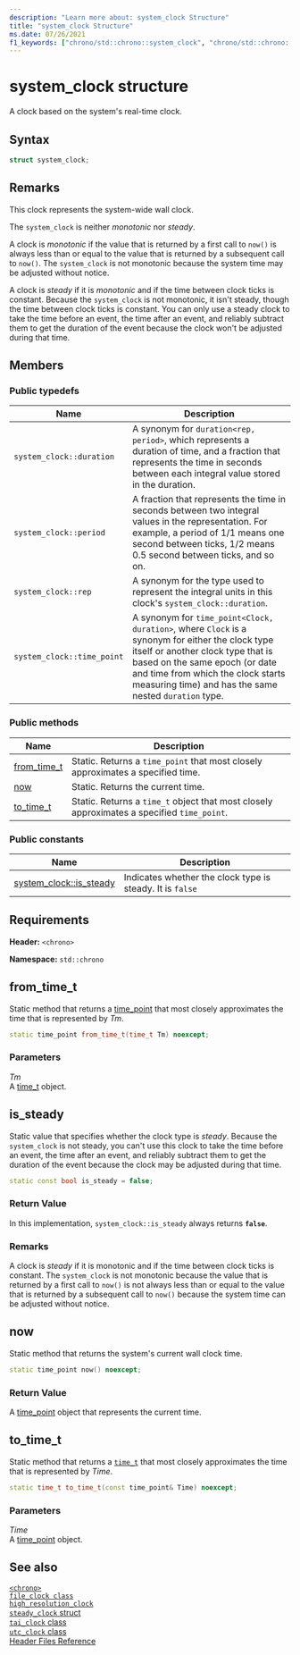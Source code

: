 ```yaml
---
description: "Learn more about: system_clock Structure"
title: "system_clock Structure"
ms.date: 07/26/2021
f1_keywords: ["chrono/std::chrono::system_clock", "chrono/std::chrono::system_clock::from_time_t", "chrono/std::chrono::system_clock::now", "chrono/std::chrono::system_clock::to_time_t", "chrono/std::chrono::system_clock::is_steady Constant"]
---
```

# system_clock structure

A clock based on the system's real-time clock.

## Syntax

```cpp
struct system_clock;
```

## Remarks

This clock represents the system-wide wall clock.

The `system_clock` is neither *monotonic* nor *steady*.

A clock is *monotonic* if the value that is returned by a first call to `now()` is always less than or equal to the value that is returned by a subsequent call to `now()`. The `system_clock` is not monotonic because the system time may be adjusted without notice.

A clock is *steady* if it is *monotonic* and if the time between clock ticks is constant. Because the `system_clock` is not monotonic, it isn't steady, though the time between clock ticks is constant. You can only use a steady clock to take the time before an event, the time after an event, and reliably subtract them to get the duration of the event because the clock won't be adjusted during that time.

## Members

### Public typedefs

|Name|Description|
|----------|-----------------|
|`system_clock::duration`|A synonym for `duration<rep, period>`, which represents a duration of time, and a fraction that represents the time in seconds between each integral value stored in the duration.|
|`system_clock::period`|A fraction that represents the time in seconds between two integral values in the representation. For example, a period of 1/1 means one second between ticks, 1/2 means 0.5 second between ticks, and so on.|
|`system_clock::rep`|A synonym for the type used to represent the integral units in this clock's `system_clock::duration`.|
|`system_clock::time_point`|A synonym for `time_point<Clock, duration>`, where `Clock` is a synonym for either the clock type itself or another clock type that is based on the same epoch (or date and time from which the clock starts measuring time) and has the same nested `duration` type.|

### Public methods

|Name|Description|
|----------|-----------------|
|[from_time_t](#from_time_t)|Static. Returns a `time_point` that most closely approximates a specified time.|
|[now](#now)|Static. Returns the current time.|
|[to_time_t](#to_time_t)|Static. Returns a `time_t` object that most closely approximates a specified `time_point`.|

### Public constants

|Name|Description|
|----------|-----------------|
|[system_clock::is_steady](#is_steady_constant)|Indicates whether the clock type is steady. It is `false`|

## Requirements

**Header:** `<chrono>`

**Namespace:** `std::chrono`

## <a name="from_time_t"></a>from_time_t

Static method that returns a [time_point](../standard-library/time-point-class.md) that most closely approximates the time that is represented by *Tm*.

```cpp
static time_point from_time_t(time_t Tm) noexcept;
```

### Parameters

*Tm*\
A [time_t](../c-runtime-library/standard-types.md) object.


## <a name="is_steady_constant"></a>is_steady

Static value that specifies whether the clock type is *steady*. Because the `system_clock` is not steady, you can't use this clock to take the time before an event, the time after an event, and reliably subtract them to get the duration of the event because the clock may be adjusted during that time.

```cpp
static const bool is_steady = false;
```

### Return Value

In this implementation, `system_clock::is_steady` always returns **`false`**.

### Remarks

A clock is *steady* if it is monotonic and if the time between clock ticks is constant. The `system_clock` is not  monotonic because the value that is returned by a first call to `now()` is not always less than or equal to the value that is returned by a subsequent call to `now()` because the system time can be adjusted without notice.

## <a name="now"></a> now

Static method that returns the system's current wall clock time.

```cpp
static time_point now() noexcept;
```

### Return Value

A [time_point](../standard-library/time-point-class.md) object that represents the current time.

## <a name="to_time_t"></a> to_time_t

Static method that returns a [`time_t`](../c-runtime-library/standard-types.md) that most closely approximates the time that is represented by *Time*.

```cpp
static time_t to_time_t(const time_point& Time) noexcept;
```

### Parameters

*Time*\
A [time_point](../standard-library/time-point-class.md) object.

## See also

[`<chrono>`](chrono.md)\
[`file_clock class`](file-clock-class.md)\
[`high_resolution_clock`](high-resolution-clock-struct.md)\
[`steady_clock` struct](steady-clock-struct.md)\
[`tai_clock` class](tai-clock-class.md)\
[`utc_clock` class](utc-clock-class.md)\
[Header Files Reference](cpp-standard-library-header-files.md)